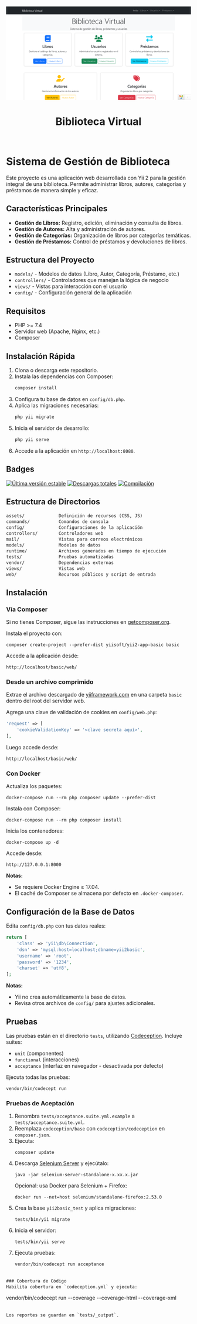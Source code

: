 <p align="center">
    <a href="https://github.com/yiisoft" target="_blank">
        <img src="https://github.com/BLACKKING999/yii/blob/main/Captura%20de%20pantalla%202025-04-22%20194812.png?raw=true">
    </a>
    <h1 align="center">Biblioteca Virtual</h1>
    <br>
</p>


Sistema de Gestión de Biblioteca
================================

Este proyecto es una aplicación web desarrollada con Yii 2 para la gestión integral de una biblioteca. Permite administrar libros, autores, categorías y préstamos de manera simple y eficaz.

Características Principales
---------------------------
- **Gestión de Libros:** Registro, edición, eliminación y consulta de libros.
- **Gestión de Autores:** Alta y administración de autores.
- **Gestión de Categorías:** Organización de libros por categorías temáticas.
- **Gestión de Préstamos:** Control de préstamos y devoluciones de libros.

Estructura del Proyecto
------------------------
- `models/` - Modelos de datos (Libro, Autor, Categoría, Préstamo, etc.)
- `controllers/` - Controladores que manejan la lógica de negocio
- `views/` - Vistas para interacción con el usuario
- `config/` - Configuración general de la aplicación

Requisitos
----------
- PHP >= 7.4
- Servidor web (Apache, Nginx, etc.)
- Composer

Instalación Rápida
------------------
1. Clona o descarga este repositorio.
2. Instala las dependencias con Composer:
   ```bash
   composer install
   ```
3. Configura tu base de datos en `config/db.php`.
4. Aplica las migraciones necesarias:
   ```bash
   php yii migrate
   ```
5. Inicia el servidor de desarrollo:
   ```bash
   php yii serve
   ```
6. Accede a la aplicación en `http://localhost:8080`.

Badges
------
[![Última versión estable](https://img.shields.io/packagist/v/yiisoft/yii2-app-basic.svg)](https://packagist.org/packages/yiisoft/yii2-app-basic)
[![Descargas totales](https://img.shields.io/packagist/dt/yiisoft/yii2-app-basic.svg)](https://packagist.org/packages/yiisoft/yii2-app-basic)
[![Compilación](https://github.com/yiisoft/yii2-app-basic/workflows/build/badge.svg)](https://github.com/yiisoft/yii2-app-basic/actions?query=workflow%3Abuild)

Estructura de Directorios
--------------------------
```
assets/             Definición de recursos (CSS, JS)
commands/           Comandos de consola
config/             Configuraciones de la aplicación
controllers/        Controladores web
mail/               Vistas para correos electrónicos
models/             Modelos de datos
runtime/            Archivos generados en tiempo de ejecución
tests/              Pruebas automatizadas
vendor/             Dependencias externas
views/              Vistas web
web/                Recursos públicos y script de entrada
```

Instalación
-----------
### Vía Composer
Si no tienes Composer, sigue las instrucciones en [getcomposer.org](https://getcomposer.org/).

Instala el proyecto con:
```
composer create-project --prefer-dist yiisoft/yii2-app-basic basic
```
Accede a la aplicación desde:
```
http://localhost/basic/web/
```

### Desde un archivo comprimido
Extrae el archivo descargado de [yiiframework.com](https://www.yiiframework.com/download/) en una carpeta `basic` dentro del root del servidor web.

Agrega una clave de validación de cookies en `config/web.php`:
```php
'request' => [
    'cookieValidationKey' => '<clave secreta aquí>',
],
```

Luego accede desde:
```
http://localhost/basic/web/
```

### Con Docker
Actualiza los paquetes:
```
docker-compose run --rm php composer update --prefer-dist
```

Instala con Composer:
```
docker-compose run --rm php composer install
```

Inicia los contenedores:
```
docker-compose up -d
```

Accede desde:
```
http://127.0.0.1:8000
```

**Notas:**
- Se requiere Docker Engine ≥ 17.04.
- El caché de Composer se almacena por defecto en `.docker-composer`.

Configuración de la Base de Datos
---------------------------------
Edita `config/db.php` con tus datos reales:
```php
return [
    'class' => 'yii\db\Connection',
    'dsn' => 'mysql:host=localhost;dbname=yii2basic',
    'username' => 'root',
    'password' => '1234',
    'charset' => 'utf8',
];
```

**Notas:**
- Yii no crea automáticamente la base de datos.
- Revisa otros archivos de `config/` para ajustes adicionales.

Pruebas
-------
Las pruebas están en el directorio `tests`, utilizando [Codeception](https://codeception.com/). Incluye suites:

- `unit` (componentes)
- `functional` (interacciones)
- `acceptance` (interfaz en navegador - desactivada por defecto)

Ejecuta todas las pruebas:
```
vendor/bin/codecept run
```

### Pruebas de Aceptación

1. Renombra `tests/acceptance.suite.yml.example` a `tests/acceptance.suite.yml`.
2. Reemplaza `codeception/base` con `codeception/codeception` en `composer.json`.
3. Ejecuta:
   ```
   composer update
   ```
4. Descarga [Selenium Server](https://www.selenium.dev/downloads/) y ejecútalo:
   ```
   java -jar selenium-server-standalone-x.xx.x.jar
   ```
   Opcional: usa Docker para Selenium + Firefox:
   ```
   docker run --net=host selenium/standalone-firefox:2.53.0
   ```
5. Crea la base `yii2basic_test` y aplica migraciones:
   ```
   tests/bin/yii migrate
   ```
6. Inicia el servidor:
   ```
   tests/bin/yii serve
   ```
7. Ejecuta pruebas:
   ```
   vendor/bin/codecept run acceptance
```

### Cobertura de Código
Habilita cobertura en `codeception.yml` y ejecuta:
```
vendor/bin/codecept run --coverage --coverage-html --coverage-xml
```

Los reportes se guardan en `tests/_output`.
